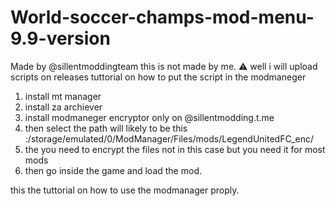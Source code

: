 # World-soccer-champs-mod-menu-9.9-version
Made by @sillentmoddingteam
this is not made by me. ⚠️
well i will upload scripts on releases 
tuttorial on how to put the script in the modmaneger 
1. install mt manager
2. install za archiever
3. install modmaneger encryptor only on @sillentmodding.t.me
4. then select the path will likely to be this :/storage/emulated/0/ModManager/Files/mods/LegendUnitedFC_enc/
5. the you need to encrypt the files not in this case but you need it for most mods
6. then go inside the game and load the mod.


this the tuttorial on how to use the modmanager proply.
